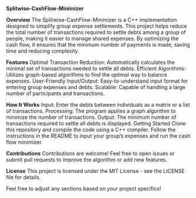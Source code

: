****Splitwise-CashFlow-Minimizer****

**Overview**
The Splitwise-CashFlow-Minimizer is a C++ implementation designed to simplify group expense settlements. This project helps reduce the total number of transactions required to settle debts among a group of people, making it easier to manage shared expenses. By optimizing the cash flow, it ensures that the minimum number of payments is made, saving time and reducing complexity.

**Features**
Optimal Transaction Reduction: Automatically calculates the minimal set of transactions needed to settle all debts.
Efficient Algorithms: Utilizes graph-based algorithms to find the optimal way to balance expenses.
User-Friendly Input/Output: Easy-to-understand input format for entering group expenses and debts.
Scalable: Capable of handling a large number of participants and transactions.

**How It Works**
Input: Enter the debts between individuals as a matrix or a list of transactions.
Processing: The program applies a graph algorithm to minimize the number of transactions.
Output: The minimum number of transactions required to settle all debts is displayed.
Getting Started
Clone this repository and compile the code using a C++ compiler. Follow the instructions in the README to input your group’s expenses and run the cash flow minimizer.

**Contributions**
Contributions are welcome! Feel free to open issues or submit pull requests to improve the algorithm or add new features.

**License**
This project is licensed under the MIT License - see the LICENSE file for details.

Feel free to adjust any sections based on your project specifics!
